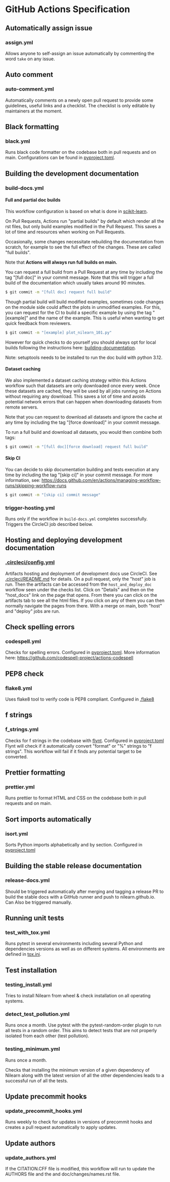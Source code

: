 # GitHub Actions Specification

## Automatically assign issue

### assign.yml

Allows anyone to self-assign an issue automatically by commenting the word `take` on any issue.

## Auto comment

### auto-comment.yml

Automatically comments on a newly open pull request to provide some guidelines, useful links and a checklist. The checklist is only editable by maintainers at the moment.

## Black formatting

### black.yml

Runs black code formatter on the codebase both in pull requests and on main. Configurations can be found in [pyproject.toml](../../pyproject.toml).

## Building the development documentation

### build-docs.yml

#### Full and partial doc builds

This workflow configuration is based on what is done in [scikit-learn](https://github.com/scikit-learn/scikit-learn).

On Pull Requests, Actions run "partial builds" by default which render all the rst files, but only build examples modified in the Pull Request. This saves a lot of time and resources when working on Pull Requests.

Occasionally, some changes necessitate rebuilding the documentation from scratch, for example to see the full effect of the changes. These are called "full builds".

Note that **Actions will always run full builds on main.**

You can request a full build from a Pull Request at any time by including the tag "[full doc]" in your commit message. Note that this will trigger a full build of the documentation which usually takes around 90 minutes.

```bash
$ git commit -m "[full doc] request full build"
```

Though partial build will build modified examples, sometimes code changes on the module side could affect the plots in unmodified examples.
For this, you can request for the CI to build a specific example by using the tag "[example]" and the name of the example. This is useful when wanting to get quick feedback from reviewers.

```bash
$ git commit -m "[example] plot_nilearn_101.py"
```

However for quick checks to do yourself you should always opt for local builds following the instructions here: [building-documentation](https://nilearn.github.io/stable/development.html#building-documentation).

Note: setuptools needs to be installed to run the doc build with python 3.12.

#### Dataset caching

We also implemented a dataset caching strategy within this Actions workflow such that datasets are only downloaded once every week. Once these datasets are cached, they will be used by all jobs running on Actions without requiring any download. This saves a lot of time and avoids potential network errors that can happen when downloading datasets from remote servers.

Note that you can request to download all datasets and ignore the cache at any time by including the tag "[force download]" in your commit message.

To run a full build and download all datasets, you would then combine both tags:

```bash
$ git commit -m "[full doc][force download] request full build"
```

#### Skip CI

You can decide to skip documentation building and tests execution at any time by including the tag "[skip ci]" in your commit message.
For more information, see: https://docs.github.com/en/actions/managing-workflow-runs/skipping-workflow-runs

```bash
$ git commit -m "[skip ci] commit message"
```

### trigger-hosting.yml

Runs only if the workflow in `build-docs.yml` completes successfully. Triggers the CircleCI job described below.

## Hosting and deploying development documentation

### [.circleci/config.yml](/.circleci/config.yml)

Artifacts hosting and deployment of development docs use CircleCI. See [.circleci/README.md](../../.circleci/README.md) for details.
On a pull request, only the "host" job is run. Then the artifacts can be accessed from the `host_and_deploy_doc` workflow seen under the checks list. Click on "Details" and then on the "host_docs" link on the page that opens. From there you can click on the artifacts tab to see all the html files. If you click on any of them you can then normally navigate the pages from there.
With a merge on main, both "host" and "deploy" jobs are run.

## Check spelling errors

### codespell.yml

Checks for spelling errors. Configured in [pyproject.toml](../../pyproject.toml). More information here: https://github.com/codespell-project/actions-codespell

## PEP8 check

### flake8.yml

Uses flake8 tool to verify code is PEP8 compliant. Configured in [.flake8](../../.flake8)

## f strings

### f_strings.yml

Checks for f strings in the codebase with [flynt](https:/pypi.org/project/flynt/).
Configured in [pyproject.toml](../../pyproject.toml)
Flynt will check if it automatically convert "format" or "%" strings to "f strings".
This workflow will fail if it finds any potential target to be converted.

## Prettier formatting

### prettier.yml

Runs prettier to format HTML and CSS on the codebase both in pull requests and on main.

## Sort imports automatically

### isort.yml

Sorts Python imports alphabetically and by section. Configured in [pyproject.toml](../../pyproject.toml)

## Building the stable release documentation

### release-docs.yml

Should be triggered automatically after merging and tagging a release PR to
build the stable docs with a GitHub runner and push to nilearn.github.io.
Can Also be triggered manually.

## Running unit tests

### test_with_tox.yml

Runs pytest in several environments including several Python and dependencies versions as well as on different systems.
All environments are defined in [tox.ini](../../tox.ini).

## Test installation

### testing_install.yml

Tries to install Nilearn from wheel & check installation on all operating systems.

### detect_test_pollution.yml

Runs once a month.
Use pytest with the pytest-random-order plugin to run all tests in a random order.
This aims to detect tests that are not properly isolated from each other (test pollution).

### testing_minimum.yml

Runs once a month.

Checks that installing the minimum version of a given dependency of Nilearn
along with the latest version of all the other dependencies leads to a successful run of all the tests.

## Update precommit hooks

### update_precommit_hooks.yml

Runs weekly to check for updates in versions of precommit hooks and creates a pull request automatically to apply updates.

## Update authors

### update_authors.yml

If the CITATION.CFF file is modified,
this workflow will run to update the AUTHORS file
and the and doc/changes/names.rst file.

